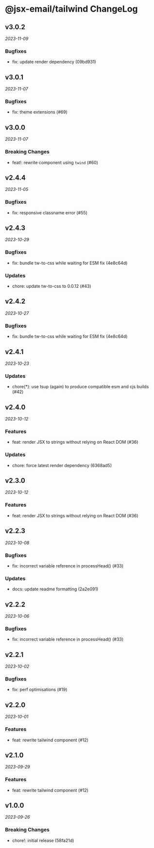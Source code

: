 # @jsx-email/tailwind ChangeLog

## v3.0.2

_2023-11-09_

### Bugfixes

- fix: update render dependency (09bd931)

## v3.0.1

_2023-11-07_

### Bugfixes

- fix: theme extensions (#69)

## v3.0.0

_2023-11-07_

### Breaking Changes

- feat!: rewrite component using `twind` (#60)

## v2.4.4

_2023-11-05_

### Bugfixes

- fix: responsive classname error (#55)

## v2.4.3

_2023-10-29_

### Bugfixes

- fix: bundle tw-to-css while waiting for ESM fix (4e8c64d)

### Updates

- chore: update tw-to-css to 0.0.12 (#43)

## v2.4.2

_2023-10-27_

### Bugfixes

- fix: bundle tw-to-css while waiting for ESM fix (4e8c64d)

## v2.4.1

_2023-10-23_

### Updates

- chore(\*): use tsup (again) to produce compatible esm and cjs builds (#42)

## v2.4.0

_2023-10-12_

### Features

- feat: render JSX to strings without relying on React DOM (#36)

### Updates

- chore: force latest render dependency (6368ad5)

## v2.3.0

_2023-10-12_

### Features

- feat: render JSX to strings without relying on React DOM (#36)

## v2.2.3

_2023-10-08_

### Bugfixes

- fix: incorrect variable reference in processHead() (#33)

### Updates

- docs: update readme formatting (2a2e091)

## v2.2.2

_2023-10-06_

### Bugfixes

- fix: incorrect variable reference in processHead() (#33)

## v2.2.1

_2023-10-02_

### Bugfixes

- fix: perf optimisations (#19)

## v2.2.0

_2023-10-01_

### Features

- feat: rewrite tailwind component (#12)

## v2.1.0

_2023-09-29_

### Features

- feat: rewrite tailwind component (#12)

## v1.0.0

_2023-09-26_

### Breaking Changes

- chore!: initial release (58fa21d)
